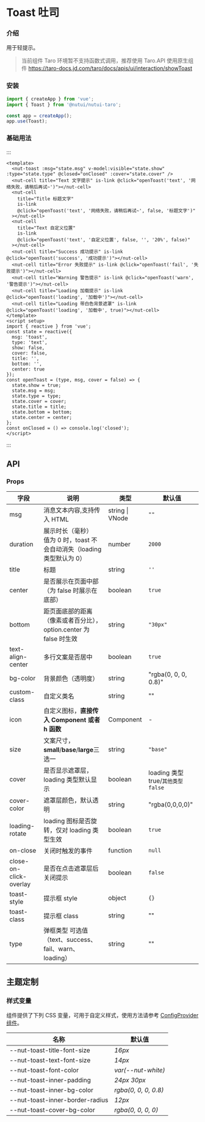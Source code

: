 # Toast 吐司

### 介绍

用于轻提示。

> 当前组件 Taro 环境暂不支持函数式调用，推荐使用 Taro.API 使用原生组件 https://taro-docs.jd.com/taro/docs/apis/ui/interaction/showToast

### 安装

```js
import { createApp } from 'vue';
import { Toast } from '@nutui/nutui-taro';

const app = createApp();
app.use(Toast);
```

### 基础用法

:::

```vue
<template>
  <nut-toast :msg="state.msg" v-model:visible="state.show" :type="state.type" @closed="onClosed" :cover="state.cover" />
  <nut-cell title="Text 文字提示" is-link @click="openToast('text', '网络失败，请稍后再试~')"></nut-cell>
  <nut-cell
    title="Title 标题文字"
    is-link
    @click="openToast('text', '网络失败，请稍后再试~', false, '标题文字')"
  ></nut-cell>
  <nut-cell
    title="Text 自定义位置"
    is-link
    @click="openToast('text', '自定义位置', false, '', '20%', false)"
  ></nut-cell>
  <nut-cell title="Success 成功提示" is-link @click="openToast('success', '成功提示')"></nut-cell>
  <nut-cell title="Error 失败提示" is-link @click="openToast('fail', '失败提示')"></nut-cell>
  <nut-cell title="Warning 警告提示" is-link @click="openToast('warn', '警告提示')"></nut-cell>
  <nut-cell title="Loading 加载提示" is-link @click="openToast('loading', '加载中')"></nut-cell>
  <nut-cell title="Loading 带白色背景遮罩" is-link @click="openToast('loading', '加载中', true)"></nut-cell>
</template>
<script setup>
import { reactive } from 'vue';
const state = reactive({
  msg: 'toast',
  type: 'text',
  show: false,
  cover: false,
  title: '',
  bottom: '',
  center: true
});
const openToast = (type, msg, cover = false) => {
  state.show = true;
  state.msg = msg;
  state.type = type;
  state.cover = cover;
  state.title = title;
  state.bottom = bottom;
  state.center = center;
};
const onClosed = () => console.log('closed');
</script>
```

:::

## API

### Props

| 字段                   | 说明                                                                      | 类型            | 默认值                            |
| ---------------------- | ------------------------------------------------------------------------- | --------------- | --------------------------------- |
| msg                    | 消息文本内容,支持传入 HTML                                                | string \| VNode | `""`                              |
| duration               | 展示时长（毫秒）<br>值为 0 时，toast 不会自动消失（loading 类型默认为 0） | number          | `2000`                            |
| title                  | 标题                                                                      | string          | `''`                              |
| center                 | 是否展示在页面中部（为 false 时展示在底部）                               | boolean         | `true`                            |
| bottom                 | 距页面底部的距离（像素或者百分比），option.center 为 false 时生效         | string          | `"30px" `                         |
| text-align-center      | 多行文案是否居中                                                          | boolean         | `true`                            |
| bg-color               | 背景颜色（透明度）                                                        | string          | "rgba(0, 0, 0, 0.8)"              |
| custom-class           | 自定义类名                                                                | string          | ""                                |
| icon                   | 自定义图标，**直接传入 Component 或者 h 函数**                            | Component       | -                                 |
| size                   | 文案尺寸，**small**/**base**/**large**三选一                              | string          | `"base"`                          |
| cover                  | 是否显示遮罩层，loading 类型默认显示                                      | boolean         | loading 类型 true/`其他类型false` |
| cover-color            | 遮罩层颜色，默认透明                                                      | string          | "rgba(0,0,0,0)"                   |
| loading-rotate         | loading 图标是否旋转，仅对 loading 类型生效                               | boolean         | `true`                            |
| on-close               | 关闭时触发的事件                                                          | function        | `null`                            |
| close-on-click-overlay | 是否在点击遮罩层后关闭提示                                                | boolean         | `false`                           |
| toast-style            | 提示框 style                                                              | object          | `{}`                              |
| toast-class            | 提示框 class                                                              | string          | ""                                |
| type                   | 弹框类型 可选值（text、success、fail、warn、loading）                     | string          | ""                                |

## 主题定制

### 样式变量

组件提供了下列 CSS 变量，可用于自定义样式，使用方法请参考 [ConfigProvider 组件](#/zh-CN/component/configprovider)。

| 名称                            | 默认值               |
| ------------------------------- | -------------------- |
| --nut-toast-title-font-size     | _16px_               |
| --nut-toast-text-font-size      | _14px_               |
| --nut-toast-font-color          | _var(--nut-white)_   |
| --nut-toast-inner-padding       | _24px 30px_          |
| --nut-toast-inner-bg-color      | _rgba(0, 0, 0, 0.8)_ |
| --nut-toast-inner-border-radius | _12px_               |
| --nut-toast-cover-bg-color      | _rgba(0, 0, 0, 0)_   |
